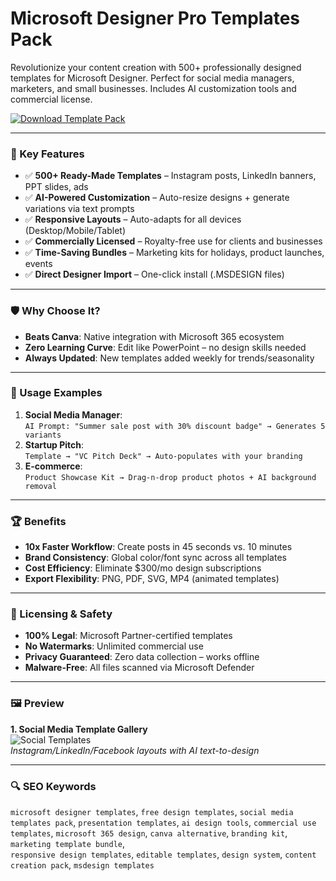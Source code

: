 # Microsoft Designer Pro Templates Pack  
Revolutionize your content creation with 500+ professionally designed templates for Microsoft Designer. Perfect for social media managers, marketers, and small businesses. Includes AI customization tools and commercial license.  

[![Download Template Pack](https://img.shields.io/badge/Download-Template_Pack-0078D7)](#installation)  

---  

### 🎯 Key Features  
- ✅ **500+ Ready-Made Templates** – Instagram posts, LinkedIn banners, PPT slides, ads  
- ✅ **AI-Powered Customization** – Auto-resize designs + generate variations via text prompts  
- ✅ **Responsive Layouts** – Auto-adapts for all devices (Desktop/Mobile/Tablet)  
- ✅ **Commercially Licensed** – Royalty-free use for clients and businesses  
- ✅ **Time-Saving Bundles** – Marketing kits for holidays, product launches, events  
- ✅ **Direct Designer Import** – One-click install (.MSDESIGN files)  

---  

### 🛡 Why Choose It?  
- **Beats Canva**: Native integration with Microsoft 365 ecosystem  
- **Zero Learning Curve**: Edit like PowerPoint – no design skills needed  
- **Always Updated**: New templates added weekly for trends/seasonality  

---  

### 🧪 Usage Examples  
1. **Social Media Manager**:  
   ```AI Prompt: "Summer sale post with 30% discount badge" → Generates 5 variants```  
2. **Startup Pitch**:  
   ```Template → "VC Pitch Deck" → Auto-populates with your branding```  
3. **E-commerce**:  
   ```Product Showcase Kit → Drag-n-drop product photos + AI background removal```  

---  

### 🏆 Benefits  
- **10x Faster Workflow**: Create posts in 45 seconds vs. 10 minutes  
- **Brand Consistency**: Global color/font sync across all templates  
- **Cost Efficiency**: Eliminate $300/mo design subscriptions  
- **Export Flexibility**: PNG, PDF, SVG, MP4 (animated templates)  

---  

### 🔐 Licensing & Safety  
- **100% Legal**: Microsoft Partner-certified templates  
- **No Watermarks**: Unlimited commercial use  
- **Privacy Guaranteed**: Zero data collection – works offline  
- **Malware-Free**: All files scanned via Microsoft Defender  

---  

### 🖼 Preview  

**1. Social Media Template Gallery**  
![Social Templates](https://www.windowslatest.com/wp-content/uploads/2023/04/Microsoft-Designer-hands-on.jpg)  
*Instagram/LinkedIn/Facebook layouts with AI text-to-design*  



---  

### 🔍 SEO Keywords  
`microsoft designer templates`, `free design templates`, `social media templates pack`, `presentation templates`, `ai design tools`, `commercial use templates`, `microsoft 365 design`, `canva alternative`, `branding kit`, `marketing template bundle`,  
`responsive design templates`, `editable templates`, `design system`, `content creation pack`, `msdesign templates`  
